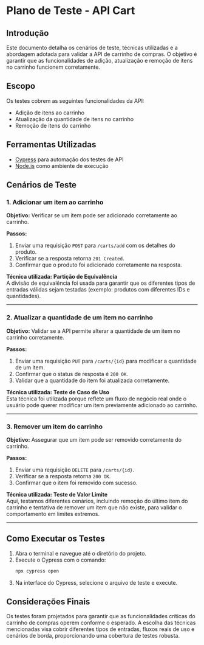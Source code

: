 # Plano de Teste - API Cart

## Introdução

Este documento detalha os cenários de teste, técnicas utilizadas e a abordagem adotada para validar a API de carrinho de compras. O objetivo é garantir que as funcionalidades de adição, atualização e remoção de itens no carrinho funcionem corretamente.

## Escopo

Os testes cobrem as seguintes funcionalidades da API:

- Adição de itens ao carrinho
- Atualização da quantidade de itens no carrinho
- Remoção de itens do carrinho

## Ferramentas Utilizadas

- [Cypress](https://www.cypress.io/) para automação dos testes de API
- [Node.js](https://nodejs.org/) como ambiente de execução

## Cenários de Teste

### 1. Adicionar um item ao carrinho

**Objetivo:** Verificar se um item pode ser adicionado corretamente ao carrinho.

**Passos:**

1. Enviar uma requisição `POST` para `/carts/add` com os detalhes do produto.
2. Verificar se a resposta retorna `201 Created`.
3. Confirmar que o produto foi adicionado corretamente na resposta.

**Técnica utilizada:** **Partição de Equivalência**\
A divisão de equivalência foi usada para garantir que os diferentes tipos de entradas válidas sejam testadas (exemplo: produtos com diferentes IDs e quantidades).

---

### 2. Atualizar a quantidade de um item no carrinho

**Objetivo:** Validar se a API permite alterar a quantidade de um item no carrinho corretamente.

**Passos:**

1. Enviar uma requisição `PUT` para `/carts/{id}` para modificar a quantidade de um item.
2. Confirmar que o status de resposta é `200 OK`.
3. Validar que a quantidade do item foi atualizada corretamente.

**Técnica utilizada:** **Teste de Caso de Uso**\
Esta técnica foi utilizada porque reflete um fluxo de negócio real onde o usuário pode querer modificar um item previamente adicionado ao carrinho.

---

### 3. Remover um item do carrinho

**Objetivo:** Assegurar que um item pode ser removido corretamente do carrinho.

**Passos:**

1. Enviar uma requisição `DELETE` para `/carts/{id}`.
2. Verificar se a resposta retorna `200 OK`.
3. Confirmar que o item foi removido com sucesso.

**Técnica utilizada:** **Teste de Valor Limite**\
Aqui, testamos diferentes cenários, incluindo remoção do último item do carrinho e tentativa de remover um item que não existe, para validar o comportamento em limites extremos.

---

## Como Executar os Testes

1. Abra o terminal e navegue até o diretório do projeto.
2. Execute o Cypress com o comando:
   ```bash
   npx cypress open
   ```
3. Na interface do Cypress, selecione o arquivo de teste e execute.

## Considerações Finais

Os testes foram projetados para garantir que as funcionalidades críticas do carrinho de compras operem conforme o esperado. A escolha das técnicas mencionadas visa cobrir diferentes tipos de entradas, fluxos reais de uso e cenários de borda, proporcionando uma cobertura de testes robusta.
